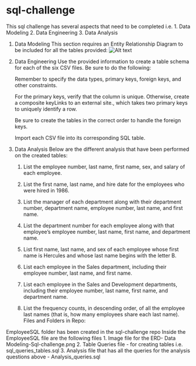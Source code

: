 # sql-challenge
This sql challenge has several aspects that need to be completed i.e.
    1. Data Modeling 
    2. Data Engineering
    3. Data Analysis

1. Data Modeling
This section requires an Entity Relationship Diagram to be included for all the tables provided:
![Alt text](image.png)

2. Data Engineering 
    Use the provided information to create a table schema for each of the six CSV files. Be sure to do the following:

    Remember to specify the data types, primary keys, foreign keys, and other constraints.

    For the primary keys, verify that the column is unique. Otherwise, create a composite keyLinks to an external site., which takes two primary keys to uniquely identify a row.

    Be sure to create the tables in the correct order to handle the foreign keys.

    Import each CSV file into its corresponding SQL table.

3. Data Analysis
Below are the different analysis that have been performed on the created tables:
    1. List the employee number, last name, first name, sex, and salary of each employee.

    2. List the first name, last name, and hire date for the employees who were hired in 1986.

    3. List the manager of each department along with their department number, department name, employee number, last name, and first name.

    4. List the department number for each employee along with that employee’s employee number, last name, first name, and department name.

    5. List first name, last name, and sex of each employee whose first name is Hercules and whose last name begins with the letter B.

    6. List each employee in the Sales department, including their employee number, last name, and first name.

    7. List each employee in the Sales and Development departments, including their employee number, last name, first name, and department name.

   8.  List the frequency counts, in descending order, of all the employee last names (that is, how many employees share each last name).
Files and Folders in Repo:

EmployeeSQL folder has been created in the sql-challenge repo
Inside the EmployeeSQL file are the following files
    1. Image file for the ERD- Data Modeling-Sql-challenge.png
    2. Table Queries file - for creating tables i.e. sql_queries_tables.sql 
    3. Analysis file that has all the queries for the analysis questions above -  Analysis_queries.sql